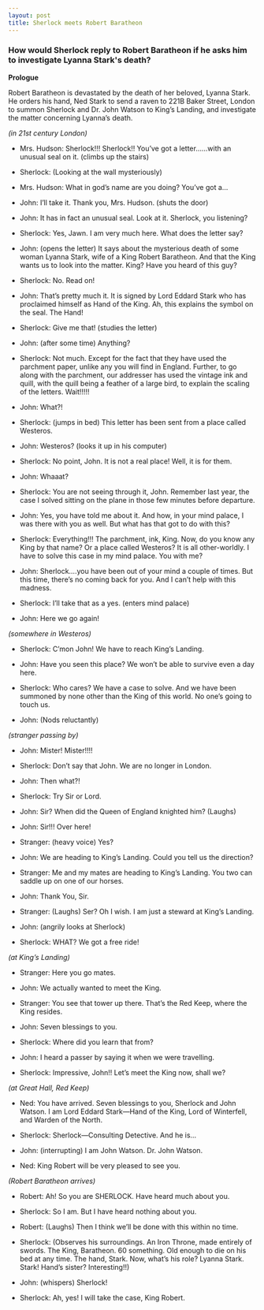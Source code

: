 ```yaml
---
layout: post
title: Sherlock meets Robert Baratheon
---
```

### How would Sherlock reply to Robert Baratheon if he asks him to investigate Lyanna Stark's death?

**Prologue**

Robert Baratheon is devastated by the death of her beloved, Lyanna Stark. He orders his hand, Ned Stark to send a raven to 221B Baker Street, London to summon Sherlock and Dr. John Watson to King’s Landing, and investigate the matter concerning Lyanna’s death.

*(in 21st century London)*

* Mrs. Hudson: Sherlock!!! Sherlock!! You’ve got a letter……with an unusual seal on it.
(climbs up the stairs)

* Sherlock: (Looking at the wall mysteriously)

* Mrs. Hudson: What in god’s name are you doing? You’ve got a…

* John: I’ll take it. Thank you, Mrs. Hudson.
(shuts the door)

* John: It has in fact an unusual seal. Look at it. Sherlock, you listening?

* Sherlock: Yes, Jawn. I am very much here. What does the letter say?

* John: (opens the letter) It says about the mysterious death of some woman Lyanna Stark, wife of a King Robert Baratheon. And that the King wants us to look into the matter. King? Have you heard of this guy?

* Sherlock: No. Read on!

* John: That’s pretty much it. It is signed by Lord Eddard Stark who has proclaimed himself as Hand of the King. Ah, this explains the symbol on the seal. The Hand!

* Sherlock: Give me that!
(studies the letter)

* John: (after some time) Anything?

* Sherlock: Not much. Except for the fact that they have used the parchment paper, unlike any you will find in England. Further, to go along with the parchment, our addresser has used the vintage ink and quill, with the quill being a feather of a large bird, to explain the scaling of the letters. Wait!!!!!

* John: What?!

* Sherlock: (jumps in bed) This letter has been sent from a place called Westeros.

* John: Westeros? (looks it up in his computer)

* Sherlock: No point, John. It is not a real place! Well, it is for them.

* John: Whaaat?

* Sherlock: You are not seeing through it, John. Remember last year, the case I solved sitting on the plane in those few minutes before departure.

* John: Yes, you have told me about it. And how, in your mind palace, I was there with you as well. But what has that got to do with this?

* Sherlock: Everything!!! The parchment, ink, King. Now, do you know any King by that name? Or a place called Westeros? It is all other-worldly. I have to solve this case in my mind palace. You with me?

* John: Sherlock….you have been out of your mind a couple of times. But this time, there’s no coming back for you. And I can’t help with this madness.

* Sherlock: I’ll take that as a yes.
(enters mind palace)

* John: Here we go again!

*(somewhere in Westeros)*

* Sherlock: C’mon John! We have to reach King’s Landing.

* John: Have you seen this place? We won’t be able to survive even a day here.

* Sherlock: Who cares? We have a case to solve. And we have been summoned by none other than the King of this world. No one’s going to touch us.

* John: (Nods reluctantly)

*(stranger passing by)*

* John: Mister! Mister!!!!

* Sherlock: Don’t say that John. We are no longer in London.

* John: Then what?!

* Sherlock: Try Sir or Lord.

* John: Sir? When did the Queen of England knighted him? (Laughs)

* John: Sir!!! Over here!

* Stranger: (heavy voice) Yes?

* John: We are heading to King’s Landing. Could you tell us the direction?

* Stranger: Me and my mates are heading to King’s Landing. You two can saddle up on one of our horses.

* John: Thank You, Sir.

* Stranger: (Laughs) Ser? Oh I wish. I am just a steward at King’s Landing.

* John: (angrily looks at Sherlock)

* Sherlock: WHAT? We got a free ride!

*(at King’s Landing)*

* Stranger: Here you go mates.

* John: We actually wanted to meet the King.

* Stranger: You see that tower up there. That’s the Red Keep, where the King resides.

* John: Seven blessings to you.

* Sherlock: Where did you learn that from?

* John: I heard a passer by saying it when we were travelling.

* Sherlock: Impressive, John!! Let’s meet the King now, shall we?

*(at Great Hall, Red Keep)*

* Ned: You have arrived. Seven blessings to you, Sherlock and John Watson. I am Lord Eddard Stark—Hand of the King, Lord of Winterfell, and Warden of the North.

* Sherlock: Sherlock—Consulting Detective. And he is…

* John: (interrupting) I am John Watson. Dr. John Watson.

* Ned: King Robert will be very pleased to see you.

*(Robert Baratheon arrives)*

* Robert: Ah! So you are SHERLOCK. Have heard much about you.

* Sherlock: So I am. But I have heard nothing about you.

* Robert: (Laughs) Then I think we’ll be done with this within no time.

* Sherlock: (Observes his surroundings. An Iron Throne, made entirely of swords. The King, Baratheon. 60 something. Old enough to die on his bed at any time. The hand, Stark. Now, what’s his role? Lyanna Stark. Stark! Hand’s sister? Interesting!!)

* John: (whispers) Sherlock!

* Sherlock: Ah, yes! I will take the case, King Robert.
